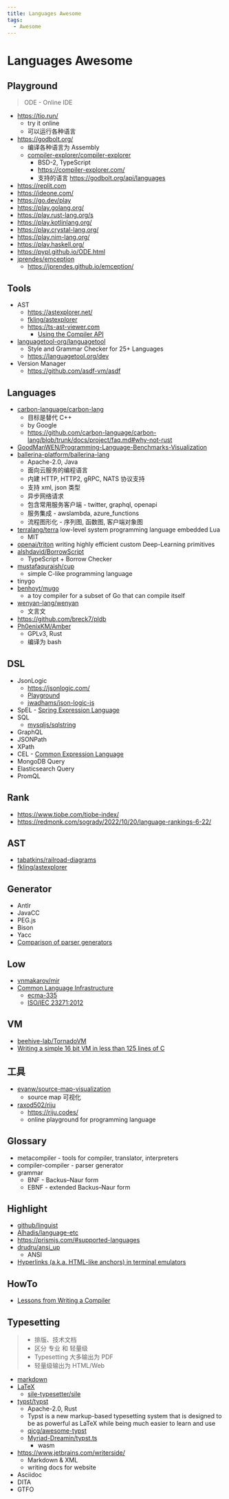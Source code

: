 ```yaml
---
title: Languages Awesome
tags:
  - Awesome
---
```


# Languages Awesome

## Playground

> ODE - Online IDE

- https://tio.run/
  - try it online
  - 可以运行各种语言
- https://godbolt.org/
  - 编译各种语言为 Assembly
  - [compiler-explorer/compiler-explorer](https://github.com/compiler-explorer/compiler-explorer)
    - BSD-2, TypeScript
    - https://compiler-explorer.com/
    - 支持的语言 https://godbolt.org/api/languages
- https://replit.com
- https://ideone.com/
- https://go.dev/play
- https://play.golang.org/
- https://play.rust-lang.org/s
- https://play.kotlinlang.org/
- https://play.crystal-lang.org/
- https://play.nim-lang.org/
- https://play.haskell.org/
- https://pypl.github.io/ODE.html
- [jprendes/emception](https://github.com/jprendes/emception)
  - https://jprendes.github.io/emception/

## Tools

- AST
  - https://astexplorer.net/
  - [fkling/astexplorer](https://github.com/fkling/astexplorer)
  - https://ts-ast-viewer.com
    - [Using the Compiler API](https://github.com/microsoft/TypeScript/wiki/Using-the-Compiler-API)
- [languagetool-org/languagetool](https://github.com/languagetool-org/languagetool)
  - Style and Grammar Checker for 25+ Languages
  - https://languagetool.org/dev
- Version Manager
  - https://github.com/asdf-vm/asdf

## Languages

- [carbon-language/carbon-lang](https://github.com/carbon-language/carbon-lang)
  - 目标是替代 C++
  - by Google
  - https://github.com/carbon-language/carbon-lang/blob/trunk/docs/project/faq.md#why-not-rust
- [GoodManWEN/Programming-Language-Benchmarks-Visualization](https://github.com/GoodManWEN/Programming-Language-Benchmarks-Visualization)
- [ballerina-platform/ballerina-lang](https://github.com/ballerina-platform/ballerina-lang)
  - Apache-2.0, Java
  - 面向云服务的编程语言
  - 内建 HTTP, HTTP2, gRPC, NATS 协议支持
  - 支持 xml, json 类型
  - 异步网络请求
  - 包含常用服务客户端 - twitter, graphql, openapi
  - 服务集成 - awslambda, azure_functions
  - 流程图形化 - 序列图, 函数图, 客户端对象图
- [terralang/terra](https://github.com/terralang/terra)
  low-level system programming language embedded Lua
  - MIT
- [openai/triton](https://github.com/openai/triton)
  writing highly efficient custom Deep-Learning primitives
- [alshdavid/BorrowScript](https://github.com/alshdavid/BorrowScript)
  - TypeScript + Borrow Checker
- [mustafaquraish/cup](https://github.com/mustafaquraish/cup)
  - simple C-like programming language
- tinygo
- [benhoyt/mugo](https://github.com/benhoyt/mugo)
  - a toy compiler for a subset of Go that can compile itself
- [wenyan-lang/wenyan](https://github.com/wenyan-lang/wenyan)
  - 文言文
- https://github.com/breck7/pldb
- [Ph0enixKM/Amber](https://github.com/Ph0enixKM/Amber)
  - GPLv3, Rust
  - 编译为 bash

## DSL

- JsonLogic
  - https://jsonlogic.com/
  - [Playground](https://jsonlogic.com/play.html)
  - [jwadhams/json-logic-js](https://github.com/jwadhams/json-logic-js)
- SpEL - [Spring Expression Language](http://docs.spring.io/spring/docs/current/spring-framework-reference/html/expressions.html)
- SQL
  - [mysqljs/sqlstring](https://github.com/mysqljs/sqlstring)
- GraphQL
- JSONPath
- XPath
- CEL - [Common Expression Language](https://github.com/google/cel-spec)
- MongoDB Query
- Elasticsearch Query
- PromQL

## Rank

- https://www.tiobe.com/tiobe-index/
- https://redmonk.com/sogrady/2022/10/20/language-rankings-6-22/

## AST

- [tabatkins/railroad-diagrams](https://github.com/tabatkins/railroad-diagrams)
- [fkling/astexplorer](https://github.com/fkling/astexplorer)

## Generator

- Antlr
- JavaCC
- PEG.js
- Bison
- Yacc
- [Comparison of parser generators](https://en.wikipedia.org/wiki/Comparison_of_parser_generators)

## Low

- [vnmakarov/mir](https://github.com/vnmakarov/mir)
- [Common Language Infrastructure](https://en.wikipedia.org/wiki/Common_Language_Infrastructure)
  - [ecma-335](https://www.ecma-international.org/publications-and-standards/standards/ecma-335/)
  - [ISO/IEC 23271:2012](https://www.iso.org/standard/58046.html)

## VM

- [beehive-lab/TornadoVM](https://github.com/beehive-lab/TornadoVM)
- [Writing a simple 16 bit VM in less than 125 lines of C](https://www.andreinc.net/2021/12/01/writing-a-simple-vm-in-less-than-125-lines-of-c)

## 工具

- [evanw/source-map-visualization](https://github.com/evanw/source-map-visualization)
  - source map 可视化
- [raxod502/riju](https://github.com/raxod502/riju)
  - https://riju.codes/
  - online playground for programming language

## Glossary

- metacompiler - tools for compiler, translator, interpreters
- compiler-compiler - parser generator
- grammar
  - BNF - Backus–Naur form
  - EBNF - extended Backus–Naur form

## Highlight

- [github/linguist](https://github.com/github/linguist)
- [Alhadis/language-etc](https://github.com/Alhadis/language-etc)
- https://prismjs.com/#supported-languages
- [drudru/ansi_up](https://github.com/drudru/ansi_up)
  - ANSI
- [Hyperlinks (a.k.a. HTML-like anchors) in terminal emulators](https://gist.github.com/egmontkob/eb114294efbcd5adb1944c9f3cb5feda)

## HowTo

- [Lessons from Writing a Compiler](https://borretti.me/article/lessons-writing-compiler)

## Typesetting

> - 排版、技术文档
> - 区分 专业 和 轻量级
> - Typesetting 大多输出为 PDF
> - 轻量级输出为 HTML/Web

- [markdown](./markdown/README.md)
- [LaTeX](./tex/README.md)
  - [sile-typesetter/sile](https://github.com/sile-typesetter/sile)
- [typst/typst](https://github.com/typst/typst)
  - Apache-2.0, Rust
  - Typst is a new markup-based typesetting system that is designed to be as powerful as LaTeX while being much easier to learn and use
  - [qjcg/awesome-typst](https://github.com/qjcg/awesome-typst)
  - [Myriad-Dreamin/typst.ts](https://github.com/Myriad-Dreamin/typst.ts)
    - wasm
- https://www.jetbrains.com/writerside/
  - Markdown & XML
  - writing docs for website
- Asciidoc
- DITA
- GTFO
